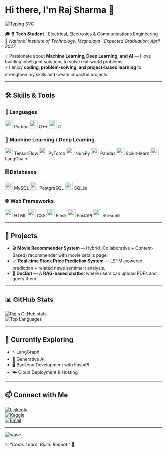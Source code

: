 # Hi there, I'm Raj Sharma 👋  

[![Typing SVG](https://readme-typing-svg.demolab.com?font=Fira+Code&size=24&pause=1000&color=F75C7E&center=true&vCenter=true&width=500&lines=B.Tech+Student+%40+NIT+Meghalaya;Machine+Learning+%7C+Deep+Learning+%7C+AI;Always+Learning+New+Things+🚀)](https://git.io/typing-svg)

🎓 **B.Tech Student** | Electrical, Electronics & Communications Engineering  
📍 *National Institute of Technology, Meghalaya* | *Expected Graduation: April 2027*  

💡 Passionate about **Machine Learning, Deep Learning, and AI** — I love building intelligent solutions to solve real-world problems.  
⚡ I enjoy **coding, problem-solving, and project-based learning** to strengthen my skills and create impactful projects.  

---

## 🛠️ Skills & Tools  

### 🚀 Languages  
<p>
  <img src="https://cdn.jsdelivr.net/gh/devicons/devicon/icons/python/python-original.svg" width="25"/> Python  
  <img src="https://cdn.jsdelivr.net/gh/devicons/devicon/icons/cplusplus/cplusplus-original.svg" width="25"/> C++  
  <img src="https://cdn.jsdelivr.net/gh/devicons/devicon/icons/c/c-original.svg" width="25"/> C  
</p>

### 🤖 Machine Learning / Deep Learning  
<p>
  <img src="https://cdn.jsdelivr.net/gh/devicons/devicon/icons/tensorflow/tensorflow-original.svg" width="25"/> TensorFlow  
  <img src="https://cdn.jsdelivr.net/gh/devicons/devicon/icons/pytorch/pytorch-original.svg" width="25"/> PyTorch  
  <img src="https://cdn.jsdelivr.net/gh/devicons/devicon/icons/numpy/numpy-original.svg" width="25"/> NumPy  
  <img src="https://cdn.jsdelivr.net/gh/devicons/devicon/icons/pandas/pandas-original.svg" width="25"/> Pandas  
  <img src="https://cdn.jsdelivr.net/gh/devicons/devicon/icons/scikitlearn/scikitlearn-original.svg" width="25"/> Scikit-learn  
  <img src="https://avatars.githubusercontent.com/u/126733545?s=200&v=4" width="25"/> LangChain  
</p>

### 🗄️ Databases  
<p>
  <img src="https://cdn.jsdelivr.net/gh/devicons/devicon/icons/mysql/mysql-original.svg" width="25"/> MySQL  
  <img src="https://cdn.jsdelivr.net/gh/devicons/devicon/icons/postgresql/postgresql-original.svg" width="25"/> PostgreSQL  
  <img src="https://cdn.jsdelivr.net/gh/devicons/devicon/icons/sqlite/sqlite-original.svg" width="25"/> SQLite  
</p>

### 🌐 Web Frameworks  
<p>
  <img src="https://cdn.jsdelivr.net/gh/devicons/devicon/icons/html5/html5-original.svg" width="25"/> HTML  
  <img src="https://cdn.jsdelivr.net/gh/devicons/devicon/icons/css3/css3-original.svg" width="25"/> CSS  
  <img src="https://cdn.jsdelivr.net/gh/devicons/devicon/icons/flask/flask-original.svg" width="25"/> Flask  
  <img src="https://cdn.jsdelivr.net/gh/devicons/devicon/icons/fastapi/fastapi-original.svg" width="25"/> FastAPI  
  <img src="https://streamlit.io/images/brand/streamlit-mark-color.png" width="25"/> Streamlit  
</p>

---

## 🚀 Projects  

- 🎬 **Movie Recommender System** — Hybrid (Collaborative + Content-Based) recommender with movie details page.  
- 📈 **Real-time Stock Price Prediction System** — LSTM-powered prediction + related news sentiment analysis.  
- 🤖 **DocBot** — A **RAG-based chatbot** where users can upload PDFs and query them.  

---

## 📊 GitHub Stats  

![Raj's GitHub stats](https://github-readme-stats.vercel.app/api?username=Rajsharma27&show_icons=true&theme=radical)  
![Top Languages](https://github-readme-stats.vercel.app/api/top-langs/?username=Rajsharma27&layout=compact&theme=radical)  

---

## 🌱 Currently Exploring  

- ⚡ LangGraph  
- 🎨 Generative AI  
- 🖥️ Backend Development with FastAPI  
- ☁️ Cloud Deployment & Hosting  

---

## 📫 Connect with Me  

[![LinkedIn](https://img.shields.io/badge/LinkedIn-blue?logo=linkedin&logoColor=white)](https://www.linkedin.com/in/raj-sharma)  
[![Kaggle](https://img.shields.io/badge/Kaggle-20BEFF?logo=kaggle&logoColor=white)](https://www.kaggle.com/rsbit30)  
[![Email](https://img.shields.io/badge/Email-D14836?logo=gmail&logoColor=white)](mailto:sharmaraj.sm@gmail.com)  

---

![wave](https://raw.githubusercontent.com/rajsharma27/rajsharma27/main/wave.svg)  

✨ *“Code. Learn. Build. Repeat.”* 🚀  
